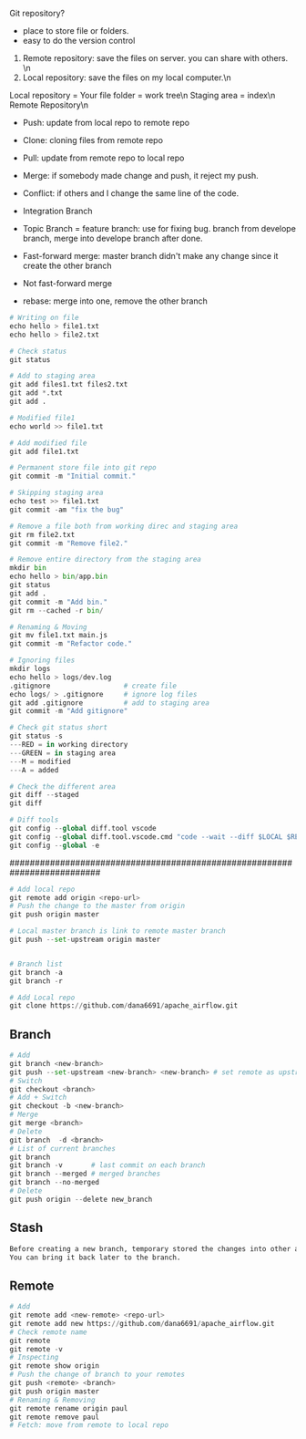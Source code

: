 Git repository?
- place to store file or folders.
- easy to do the version control

1) Remote repository: save the files on server. you can share with others. \n
2) Local repository: save the files on my local computer.\n

Local repository = Your file folder = work tree\n
Staging area = index\n
Remote Repository\n

- Push: update from local repo to remote repo
- Clone: cloning files from remote repo
- Pull: update from remote repo to local repo
- Merge: if somebody made change and push, it reject my push.
- Conflict: if others and I change the same line of the code.

- Integration Branch
- Topic Branch = feature branch: use for fixing bug. branch from develope branch, merge into develope branch after done.

- Fast-forward merge: master branch didn't make any change since it create the other branch
- Not fast-forward merge 
- rebase: merge into one, remove the other branch 



```python
# Writing on file
echo hello > file1.txt
echo hello > file2.txt

# Check status
git status

# Add to staging area
git add files1.txt files2.txt
git add *.txt
git add .

# Modified file1
echo world >> file1.txt

# Add modified file
git add file1.txt

# Permanent store file into git repo
git commit -m "Initial commit."

# Skipping staging area
echo test >> file1.txt
git commit -am "fix the bug"

# Remove a file both from working direc and staging area
git rm file2.txt
git commit -m "Remove file2."

# Remove entire directory from the staging area
mkdir bin
echo hello > bin/app.bin
git status
git add .
git commit -m "Add bin."
git rm --cached -r bin/

# Renaming & Moving
git mv file1.txt main.js 
git commit -m "Refactor code."

# Ignoring files
mkdir logs
echo hello > logs/dev.log
.gitignore                  # create file
echo logs/ > .gitignore     # ignore log files
git add .gitignore          # add to staging area
git commit -m "Add gitignore"

# Check git status short
git status -s
---RED = in working directory
---GREEN = in staging area
---M = modified
---A = added

# Check the different area
git diff --staged
git diff

# Diff tools
git config --global diff.tool vscode
git config --global diff.tool.vscode.cmd "code --wait --diff $LOCAL $REMOTE"
git config --global -e
```

##########################################################################
```python
# Add local repo
git remote add origin <repo-url>
# Push the change to the master from origin
git push origin master

# Local master branch is link to remote master branch
git push --set-upstream origin master


# Branch list
git branch -a
git branch -r

# Add Local repo 
git clone https://github.com/dana6691/apache_airflow.git
```
## Branch
```python
# Add
git branch <new-branch>
git push --set-upstream <new-branch> <new-branch> # set remote as upstream
# Switch
git checkout <branch>
# Add + Switch
git checkout -b <new-branch>
# Merge
git merge <branch>
# Delete
git branch  -d <branch>
# List of current branches
git branch
git branch -v       # last commit on each branch
git branch --merged # merged branches
git branch --no-merged
# Delete
git push origin --delete new_branch
```
## Stash
```python
Before creating a new branch, temporary stored the changes into other area.
You can bring it back later to the branch.  

```
## Remote
```python
# Add
git remote add <new-remote> <repo-url>
git remote add new https://github.com/dana6691/apache_airflow.git
# Check remote name
git remote
git remote -v
# Inspecting
git remote show origin
# Push the change of branch to your remotes
git push <remote> <branch>
git push origin master
# Renaming & Removing
git remote rename origin paul
git remote remove paul
# Fetch: move from remote to local repo
```
